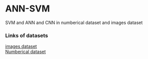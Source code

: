 # ANN-SVM
SVM and ANN and CNN in numberical dataset and images dataset
<h3>Links of datasets</h3>
<a href="https://www.kaggle.com/puneet6060/intel-image-classification">images dataset</a>
<br>
<a href="https://www.kaggle.com/uciml/pima-indians-diabetes-database">Numberical dataset</a>
